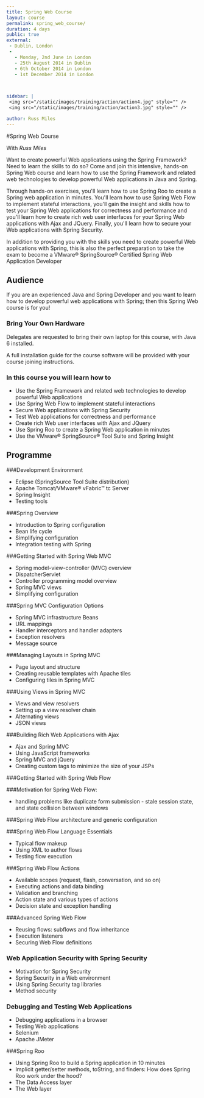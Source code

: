 ```yaml
---
title: Spring Web Course
layout: course
permalink: spring_web_course/
duration: 4 days
public: true
external: 
 - Dublin, London
 - 
   - Monday, 2nd June in London
   - 25th August 2014 in Dublin
   - 6th October 2014 in London
   - 1st December 2014 in London

 

sidebar: |
 <img src="/static/images/training/action/action4.jpg" style="" />
 <img src="/static/images/training/action/action3.jpg" style="" />

author: Russ Miles
---
```

#Spring Web Course

With *Russ Miles*

Want to create powerful Web applications using the Spring Framework? Need to learn the skills to do so? Come and join this intensive, hands-on Spring Web course and learn how to use the Spring Framework and related web technologies to develop powerful Web applications in Java and Spring.

Through hands-on exercises, you'll learn how to use Spring Roo to create a Spring web application in minutes. You'll learn how to use Spring Web Flow to implement stateful interactions, you'll gain the insight and skills how to test your Spring Web applications for correctness and performance and you'll learn how to create rich web user interfaces for your Spring Web applications with Ajax and JQuery. Finally, you'll learn how to secure your Web applications with Spring Security.

In addition to providing you with the skills you need to create powerful Web applications with Spring, this is also the perfect preparation to take the exam to become a VMware® SpringSource® Certified Spring Web Application Developer

## Audience

If you are an experienced Java and Spring Developer and you want to learn how to develop powerful web applications with Spring; then this Spring Web course is for you!

### Bring Your Own Hardware

Delegates are requested to bring their own laptop for this course, with Java 6 installed.

A full installation guide for the course software will be provided with your course joining instructions.

### In this course you will learn how to

* Use the Spring Framework and related web technologies to develop powerful Web applications
* Use Spring Web Flow to implement stateful interactions
* Secure Web applications with Spring Security
* Test Web applications for correctness and performance
* Create rich Web user interfaces with Ajax and JQuery
* Use Spring Roo to create a Spring Web application in minutes
* Use the VMware® SpringSource® Tool Suite and Spring Insight

## Programme

###Development Environment

* Eclipse (SpringSource Tool Suite distribution)
* Apache Tomcat/VMware® vFabric™ tc Server
* Spring Insight
* Testing tools

###Spring Overview

* Introduction to Spring configuration
* Bean life cycle
* Simplifying configuration
* Integration testing with Spring

###Getting Started with Spring Web MVC

* Spring model-view-controller (MVC) overview
* DispatcherServlet
* Controller programming model overview
* Spring MVC views
* Simplifying configuration

###Spring MVC Configuration Options

* Spring MVC infrastructure Beans
* URL mappings
* Handler interceptors and handler adapters
* Exception resolvers
* Message source

###Managing Layouts in Spring MVC

* Page layout and structure
* Creating reusable templates with Apache tiles
* Configuring tiles in Spring MVC

###Using Views in Spring MVC

* Views and view resolvers
* Setting up a view resolver chain
* Alternating views
* JSON views

###Building Rich Web Applications with Ajax

* Ajax and Spring MVC
* Using JavaScript frameworks
* Spring MVC and jQuery
* Creating custom tags to minimize the size of your JSPs

###Getting Started with Spring Web Flow

###Motivation for Spring Web Flow:

* handling problems like duplicate form submission - stale session state, and state collision between windows

###Spring Web Flow architecture and generic configuration

###Spring Web Flow Language Essentials

* Typical flow makeup
* Using XML to author flows
* Testing flow execution

###Spring Web Flow Actions

* Available scopes (request, flash, conversation, and so on)
* Executing actions and data binding
* Validation and branching
* Action state and various types of actions
* Decision state and exception handling

###Advanced Spring Web Flow

* Reusing flows: subflows and flow inheritance
* Execution listeners
* Securing Web Flow definitions

### Web Application Security with Spring Security

* Motivation for Spring Security
* Spring Security in a Web environment
* Using Spring Security tag libraries
* Method security

### Debugging and Testing Web Applications

* Debugging applications in a browser
* Testing Web applications
* Selenium
* Apache JMeter

###Spring Roo
* Using Spring Roo to build a Spring application in 10 minutes
* Implicit getter/setter methods, toString, and finders: How does Spring Roo work under the hood?
* The Data Access layer
* The Web layer